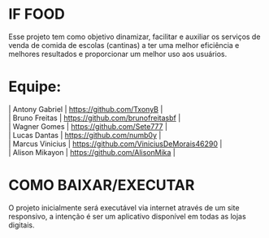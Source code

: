 # IF FOOD

Esse projeto tem como objetivo dinamizar, facilitar e auxiliar os serviços de venda de comida de escolas (cantinas) a ter uma melhor eficiência e melhores resultados e proporcionar um melhor uso aos usuários.

# Equipe:

| Antony Gabriel | https://github.com/TxonyB | <br>
| Bruno Freitas | https://github.com/brunofreitasbf | <br>
| Wagner Gomes | https://github.com/Sete777 | <br>
| Lucas Dantas | https://github.com/numb0y | <br> 
| Marcus Vinicius | https://github.com/ViniciusDeMorais46290 | <br>
| Alison Mikayon | https://github.com/AlisonMika | <br>

# COMO BAIXAR/EXECUTAR

O projeto inicialmente será executável via internet através de um site responsivo, a intenção é ser um aplicativo disponível em todas as lojas digitais.


